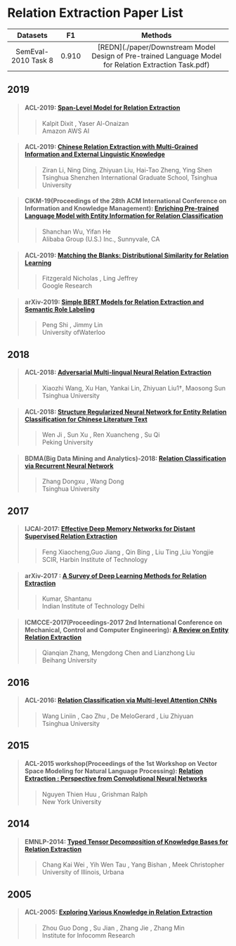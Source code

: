 # Relation Extraction Paper List

| Datasets       |         F1         |                            Methods                          |
| :------------------: | :------------------: | :----------------------------------------------------------: |
| SemEval-2010 Task 8 |0.910| [REDN](./paper/Downstream Model Design of Pre-trained Language Model for Relation Extraction Task.pdf) |



## 2019

>#### ACL-2019: [Span-Level Model for Relation Extraction](./paper/SLM-ACL-19.pdf)
>>Kalpit Dixit , Yaser Al-Onaizan  
 >>Amazon AWS AI


>#### ACL-2019: [Chinese Relation Extraction with Multi-Grained Information and External Linguistic Knowledge](./paper/CRE-ACL-2019.pdf)
>>Ziran Li, Ning Ding, Zhiyuan Liu, Hai-Tao Zheng, Ying Shen      
 >>Tsinghua Shenzhen International Graduate School, Tsinghua University

>#### CIKM-19(Proceedings of the 28th ACM International Conference on Information and Knowledge Management): [Enriching Pre-trained Language Model with Entity Information for Relation Classification](./paper/EPT-CIKM-2019.pdf)
>>Shanchan Wu, Yifan He     
 >>Alibaba Group (U.S.) Inc., Sunnyvale, CA

>#### ACL-2019: [Matching the Blanks: Distributional Similarity for Relation Learning](./paper/MMBD-ACL-2019.pdf)
>>Fitzgerald Nicholas , Ling Jeffrey     
 >>Google Research

>#### arXiv-2019: [Simple BERT Models for Relation Extraction and Semantic Role Labeling](./paper/SBM-Arxiv-2019.pdf)
>>Peng Shi , Jimmy Lin      
 >>University ofWaterloo


## 2018
>#### ACL-2018: [Adversarial Multi-lingual Neural Relation Extraction](./paper/AMN-ACL-2018.pdf)
>>Xiaozhi Wang, Xu Han, Yankai Lin, Zhiyuan Liu1†, Maosong Sun   
>>Tsinghua University

>#### ACL-2018: [Structure Regularized Neural Network for Entity Relation Classification for Chinese Literature Text](./paper/SRN-ACL-2018.pdf)
>>Wen Ji , Sun Xu , Ren Xuancheng , Su Qi    
>>Peking University

>####  BDMA(Big Data Mining and Analytics)-2018: [Relation Classification via Recurrent Neural Network](./paper/RCR-BDMA-2018.pdf)
>>Zhang Dongxu , Wang Dong    
>>Tsinghua University 


## 2017
>#### IJCAI-2017: [Effective Deep Memory Networks for Distant Supervised Relation Extraction](./paper/EDM-IJCAI-2017.pdf)
>> Feng Xiaocheng,Guo Jiang , Qin Bing , Liu Ting ,Liu Yongjie     
>> SCIR, Harbin Institute of Technology

>#### arXiv-2017 : [A Survey of Deep Learning Methods for Relation Extraction](./paper/ASD-ARXIV-2017.pdf)
>>Kumar, Shantanu     
>>Indian Institute of Technology Delhi

>#### ICMCCE-2017(Proceedings-2017 2nd International Conference on Mechanical, Control and Computer Engineering): [A Review on Entity Relation Extraction](./paper/ARE-ICMCCE-2017.pdf)
>>Qianqian Zhang, Mengdong Chen and Lianzhong Liu     
>>Beihang University

## 2016
>#### ACL-2016: [Relation Classification via Multi-level Attention CNNs](./paper/RCM-ACL-2016.pdf)
>>Wang Liniin , Cao Zhu , De MeloGerard , Liu Zhiyuan     
>> Tsinghua University

## 2015

>#### ACL-2015 workshop(Proceedings of the 1st Workshop on Vector Space Modeling for Natural Language Processing): [Relation Extraction : Perspective from Convolutional Neural Networks](./paper/REP-ACL-2015.pdf)
>>Nguyen Thien Huu , Grishman Ralph         
 >>New York University


## 2014
>#### EMNLP-2014: [Typed Tensor Decomposition of Knowledge Bases for Relation Extraction](./paper/TTD-EMNLP-2014.pdf)
>>Chang Kai Wei , Yih Wen Tau , Yang Bishan , Meek Christopher      
 >>University of Illinois, Urbana


## 2005

>#### ACL-2005: [Exploring Various Knowledge in Relation Extraction](./paper/EVK-ACL-2005.pdf)
>>Zhou Guo Dong , Su Jian , Zhang Jie , Zhang Min      
>>Institute for Infocomm Research

